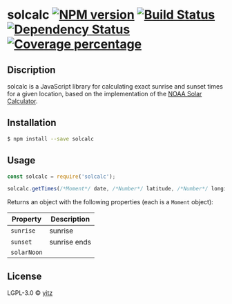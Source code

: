 # solcalc [![NPM version][npm-image]][npm-url] [![Build Status][travis-image]][travis-url] [![Dependency Status][daviddm-image]][daviddm-url] [![Coverage percentage][coveralls-image]][coveralls-url]
> 
## Discription
solcalc is a JavaScript library for calculating exact sunrise and sunset times for a given location, based on the implementation of the [NOAA Solar Calculator](https://www.esrl.noaa.gov/gmd/grad/solcalc). 
## Installation

```sh
$ npm install --save solcalc
```

## Usage

```js
const solcalc = require('solcalc');

solcalc.getTimes(/*Moment*/ date, /*Number*/ latitude, /*Number*/ longitude)
```
Returns an object with the following properties (each is a `Moment` object):

| Property        | Description                                                              |
| --------------- | ------------------------------------------------------------------------ |
| `sunrise`       | sunrise                      |
| `sunset`    | sunrise ends                |
| `solarNoon` |          |
## License

LGPL-3.0 © [yitz]()


[npm-image]: https://badge.fury.io/js/solcalc.svg
[npm-url]: https://npmjs.org/package/solcalc
[travis-image]: https://travis-ci.org/ybudweiser@gmail.com/solcalc.svg?branch=master
[travis-url]: https://travis-ci.org/ybudweiser@gmail.com/solcalc
[daviddm-image]: https://david-dm.org/ybudweiser@gmail.com/solcalc.svg?theme=shields.io
[daviddm-url]: https://david-dm.org/ybudweiser@gmail.com/solcalc
[coveralls-image]: https://coveralls.io/repos/ybudweiser@gmail.com/solcalc/badge.svg
[coveralls-url]: https://coveralls.io/r/ybudweiser@gmail.com/solcalc
